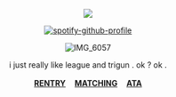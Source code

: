 <div align="center">

![](https://komarev.com/ghpvc/?username=7RIGUN&label=Aspects&color=red&style=flat)

<div align="center">

[![spotify-github-profile](https://spotify-github-profile.kittinanx.com/api/view?uid=tildejohanne&cover_image=true&theme=novatorem&show_offline=true&background_color=121212&interchange=true&bar_color=53b14f&bar_color_cover=true)](https://github.com/kittinan/spotify-github-profile)

![IMG_6057](https://giffiles.alphacoders.com/179/179797.gif)

i just really like league and trigun . ok ? ok .

<b> [RENTRY](https://rentry.co/eriks-) ㅤ[MATCHING](https://rentry.co/yasukayn) ㅤ[ATA](https://pantheon.atabook.org)</b>
